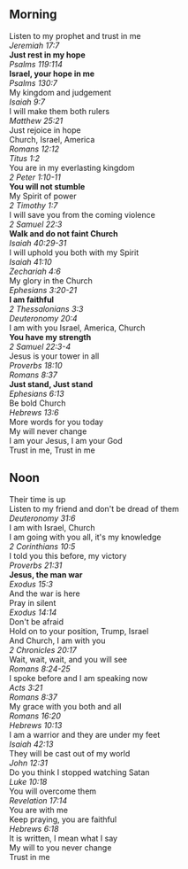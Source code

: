 ## Morning

Listen to my prophet and trust in me  
_Jeremiah 17:7_  
**Just rest in my hope**  
_Psalms 119:114_  
**Israel, your hope in me**  
_Psalms 130:7_  
My kingdom and judgement  
_Isaiah 9:7_  
I will make them both rulers  
_Matthew 25:21_  
Just rejoice in hope  
Church, Israel, America  
_Romans 12:12_  
_Titus 1:2_  
You are in my everlasting kingdom  
_2 Peter 1:10-11_  
**You will not stumble**  
My Spirit of power  
_2 Timothy 1:7_  
I will save you from the coming violence  
_2 Samuel 22:3_  
**Walk and do not faint Church**  
_Isaiah 40:29-31_  
I will uphold you both with my Spirit  
_Isaiah 41:10_  
_Zechariah 4:6_  
My glory in the Church  
_Ephesians 3:20-21_  
**I am faithful**  
_2 Thessalonians 3:3_  
_Deuteronomy 20:4_  
I am with you Israel, America, Church  
**You have my strength**  
_2 Samuel 22:3-4_  
Jesus is your tower in all  
_Proverbs 18:10_  
_Romans 8:37_  
**Just stand, Just stand**  
_Ephesians 6:13_  
Be bold Church  
_Hebrews 13:6_  
More words for you today  
My will never change  
I am your Jesus, I am your God  
Trust in me, Trust in me  

## Noon

Their time is up  
Listen to my friend and don't be dread of them  
_Deuteronomy 31:6_  
I am with Israel, Church  
I am going with you all, it's my knowledge  
_2 Corinthians 10:5_  
I told you this before, my victory  
_Proverbs 21:31_  
**Jesus, the man war**  
_Exodus 15:3_  
And the war is here  
Pray in silent  
_Exodus 14:14_  
Don't be afraid  
Hold on to your position, Trump, Israel  
And Church, I am with you  
_2 Chronicles 20:17_  
Wait, wait, wait, and you will see  
_Romans 8:24-25_  
I spoke before and I am speaking now  
_Acts 3:21_  
_Romans 8:37_  
My grace with you both and all  
_Romans 16:20_  
_Hebrews 10:13_  
I am a warrior and they are under my feet  
_Isaiah 42:13_  
They will be cast out of my world  
_John 12:31_  
Do you think I stopped watching Satan  
_Luke 10:18_  
You will overcome them  
_Revelation 17:14_  
You are with me  
Keep praying, you are faithful  
_Hebrews 6:18_  
It is written, I mean what I say  
My will to you never change  
Trust in me  
